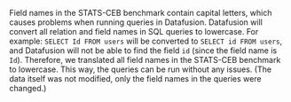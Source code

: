Field names in the STATS-CEB benchmark contain capital letters, which causes problems when running queries in Datafusion. Datafusion will convert all relation and field names in SQL queries to lowercase. For example: `SELECT Id FROM users` will be converted to `SELECT id FROM users`, and Datafusion will not be able to find the field `id` (since the field name is `Id`). Therefore, we translated all field names in the STATS-CEB benchmark to lowercase. This way, the queries can be run without any issues. (The data itself was not modified, only the field names in the queries were changed.)
